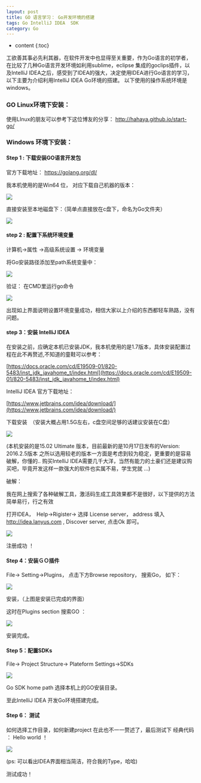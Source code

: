 ```yaml
---
layout: post
title: GO 语言学习： Go开发环境的搭建
tags: Go IntelliJ IDEA  SDK
category: Go
---
```


* content
{:toc}

工欲善其事必先利其器，在软件开发中也显得至关重要，作为Go语言的初学者，在比较了几种Go语言开发环境如利用sublime，eclipse 集成的goclips插件，以及IntelliJ IDEA之后，感受到了IDEA的强大，决定使用IDEA进行Go语言的学习，以下主要为介绍利用IntelliJ IDEA Go环境的搭建。
以下使用的操作系统环境是windows。




### GO Linux环境下安装：
使用LInux的朋友可以参考下这位博友的分享：
 [http://hahaya.github.io/start-go/ ](http://hahaya.github.io/start-go/ )

### Windows 环境下安装：

#### Step 1 : 下载安装GO语言开发包

官方下载地址： [https://golang.org/dl/ ](https://golang.org/dl/) 

我本机使用的是Win64 位， 对应下载自己机器的版本：

![](http://i.imgur.com/heFo5C9.png)


直接安装至本地磁盘下：（简单点直接放在c盘下，命名为Go文件夹）

![](http://i.imgur.com/gqbDw3n.png)

#### step 2 : 配置下系统环境变量


计算机->属性 ->高级系统设置 -> 环境变量 

将Go安装路径添加至path系统变量中： 

![](http://i.imgur.com/WUlc54H.png)

验证： 在CMD里运行go命令

![](http://i.imgur.com/XRh8jFO.png)

出现如上界面说明设置环境变量成功，相信大家以上介绍的东西都轻车熟路，没有问题。

#### step 3：安装 IntelliJ IDEA 

在安装之前，应确定本机已安装JDK，我本机使用的是1.7版本，具体安装配置过程在此不再赘述,不知道的童鞋可以参考： 
 
[https://docs.oracle.com/cd/E19509-01/820-5483/inst_jdk_javahome_t/index.html](https://docs.oracle.com/cd/E19509-01/820-5483/inst_jdk_javahome_t/index.html)

IntelliJ IDEA 官方下载地址：

[https://www.jetbrains.com/idea/download/](https://www.jetbrains.com/idea/download/)

下载安装　（安装大概占用1.5G左右，c盘空间足够的话建议安装在C盘）


![](http://i.imgur.com/gqWUMZj.png)

(本机安装的是15.02 Ultimate 版本，目前最新的是10月17日发布的Version: 2016.2.5版本
之所以选用较老的版本一方面是考虑到较为稳定，更重要的是容易破解，你懂的.. 购买IntelliJ IDEA需要几千大洋，当然有能力的土豪们还是建议购买吧，毕竟开发这样一款强大的软件也实属不易，学生党就 ...)


破解：

我在网上搜索了各种破解工具，激活码生成工具效果都不是很好，以下提供的方法简单易行，行之有效　

打开IDEA，　Help->Rigister-> 选择 License server， address 填入 http://idea.lanyus.com , Discover server, 点击Ok 即可。

![](http://i.imgur.com/1KXmQmQ.png)

注册成功 ！


#### Step 4：安装ＧＯ插件


File-> Setting->Plugins， 点击下方Browse repository， 搜索Go， 如下：


![](http://i.imgur.com/46dMUHQ.png)

安装，（上图是安装已完成的界面）

这时在Plugins section 搜索GO ：

![](http://i.imgur.com/Agse5lz.png)

安装完成。

#### Step 5：配置SDKs

File-> Project Structure-> Plateform Settings->SDKs

![](http://i.imgur.com/ho0dzso.png)

Go SDK home path 选择本机上的GO安装目录。

至此IntelliJ IDEA 开发Go环境搭建完成。

#### Step 6： 测试
如何选择工作目录，如何新建project 在此也不一一赘述了，最后测试下
经典代码 ： Hello world ！

![](http://i.imgur.com/f5EACke.png)

(ps: 可以看出IDEA界面相当简洁，符合我的Type，哈哈)

测试成功！ 


























